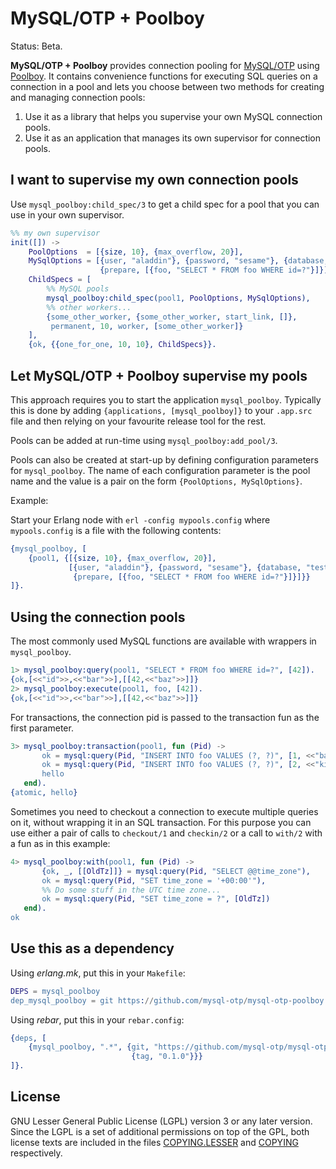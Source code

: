 MySQL/OTP + Poolboy
===================

Status: Beta.

**MySQL/OTP + Poolboy** provides connection pooling for
[MySQL/OTP](//github.com/mysql-otp/mysql-otp) using
[Poolboy](//github.com/devinus/poolboy). It contains convenience functions for
executing SQL queries on a connection in a pool and lets you choose between two
methods for creating and managing connection pools:

1. Use it as a library that helps you supervise your own MySQL connection pools.
2. Use it as an application that manages its own supervisor for connection pools. 

I want to supervise my own connection pools
-------------------------------------------

Use `mysql_poolboy:child_spec/3` to get a child spec for a pool that you can use
in your own supervisor.

```Erlang
%% my own supervisor
init([]) ->
    PoolOptions  = [{size, 10}, {max_overflow, 20}],
    MySqlOptions = [{user, "aladdin"}, {password, "sesame"}, {database, "test"},
                    {prepare, [{foo, "SELECT * FROM foo WHERE id=?"}]}],
    ChildSpecs = [
        %% MySQL pools
        mysql_poolboy:child_spec(pool1, PoolOptions, MySqlOptions),
        %% other workers...
        {some_other_worker, {some_other_worker, start_link, []},
         permanent, 10, worker, [some_other_worker]}
    ],
    {ok, {{one_for_one, 10, 10}, ChildSpecs}}.
```

Let MySQL/OTP + Poolboy supervise my pools
------------------------------------------

This approach requires you to start the application `mysql_poolboy`. Typically
this is done by adding `{applications, [mysql_poolboy]}` to your `.app.src`
file and then relying on your favourite release tool for the rest.

Pools can be added at run-time using `mysql_poolboy:add_pool/3`.

Pools can also be created at start-up by defining configuration parameters for
`mysql_poolboy`. The name of each configuration parameter is the pool name and
the value is a pair on the form `{PoolOptions, MySqlOptions}`.

Example:

Start your Erlang node with `erl -config mypools.config` where `mypools.config`
is a file with the following contents:

```Erlang
{mysql_poolboy, [
    {pool1, {[{size, 10}, {max_overflow, 20}],
             [{user, "aladdin"}, {password, "sesame"}, {database, "test"},
              {prepare, [{foo, "SELECT * FROM foo WHERE id=?"}]}]}}
]}.
```

Using the connection pools
--------------------------

The most commonly used MySQL functions are available with wrappers in
`mysql_poolboy`.

```Erlang
1> mysql_poolboy:query(pool1, "SELECT * FROM foo WHERE id=?", [42]).
{ok,[<<"id">>,<<"bar">>],[[42,<<"baz">>]]}
2> mysql_poolboy:execute(pool1, foo, [42]).
{ok,[<<"id">>,<<"bar">>],[[42,<<"baz">>]]}
```

For transactions, the connection pid is passed to the transaction fun as the
first parameter.

```Erlang
3> mysql_poolboy:transaction(pool1, fun (Pid) ->
       ok = mysql:query(Pid, "INSERT INTO foo VALUES (?, ?)", [1, <<"banana">>]),
       ok = mysql:query(Pid, "INSERT INTO foo VALUES (?, ?)", [2, <<"kiwi">>]),
       hello
   end).
{atomic, hello}
```

Sometimes you need to checkout a connection to execute multiple queries on it,
without wrapping it in an SQL transaction. For this purpose you can use either
a pair of calls to `checkout/1` and `checkin/2` or a call to `with/2` with a
fun as in this example:

```Erlang
4> mysql_poolboy:with(pool1, fun (Pid) ->
       {ok, _, [[OldTz]]} = mysql:query(Pid, "SELECT @@time_zone"),
       ok = mysql:query(Pid, "SET time_zone = '+00:00'"),
       %% Do some stuff in the UTC time zone...
       ok = mysql:query(Pid, "SET time_zone = ?", [OldTz])
   end).
ok
```

Use this as a dependency
------------------------

Using *erlang.mk*, put this in your `Makefile`:

```Erlang
DEPS = mysql_poolboy
dep_mysql_poolboy = git https://github.com/mysql-otp/mysql-otp-poolboy 0.1.0
```

Using *rebar*, put this in your `rebar.config`:

```Erlang
{deps, [
    {mysql_poolboy, ".*", {git, "https://github.com/mysql-otp/mysql-otp-poolboy",
                           {tag, "0.1.0"}}}
]}.
```

License
-------

GNU Lesser General Public License (LGPL) version 3 or any later version.
Since the LGPL is a set of additional permissions on top of the GPL, both
license texts are included in the files [COPYING.LESSER](COPYING.LESSER) and
[COPYING](COPYING) respectively.
